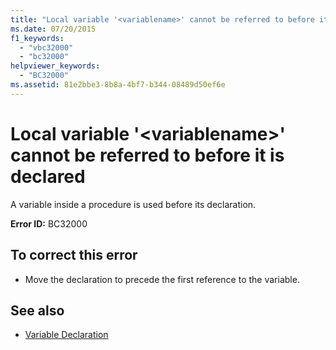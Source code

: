 ```yaml
---
title: "Local variable '<variablename>' cannot be referred to before it is declared"
ms.date: 07/20/2015
f1_keywords: 
  - "vbc32000"
  - "bc32000"
helpviewer_keywords: 
  - "BC32000"
ms.assetid: 81e2bbe3-8b8a-4bf7-b344-08489d50ef6e
---
```

# Local variable '\<variablename>' cannot be referred to before it is declared
A variable inside a procedure is used before its declaration.  
  
 **Error ID:** BC32000  
  
## To correct this error  
  
-   Move the declaration to precede the first reference to the variable.  
  
## See also
- [Variable Declaration](../../visual-basic/programming-guide/language-features/variables/variable-declaration.md)
